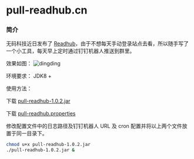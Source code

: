 # pull-readhub.cn

### 简介
无码科技近日发布了 [Readhub](https://readhub.cn/)，由于不想每天手动登录站点去看，所以随手写了一个小工具，每天早上定时通过钉钉机器人推送到群里。

效果如图：
![dingding](https://storage.tianshuang.me/pull-readhub/dingtalk.jpg)

环境要求：
JDK8 +

使用方法：

下载 [pull-readhub-1.0.2.jar](https://storage.tianshuang.me/pull-readhub/pull-readhub-1.0.2.jar)

下载 [pull-readhub.properties](https://storage.tianshuang.me/pull-readhub/pull-readhub.properties)

修改配置文件中的日志路径及钉钉机器人 URL 及 cron 配置并将以上两个文件放置于同一目录下。

```bash
chmod u+x pull-readhub-1.0.2.jar
./pull-readhub-1.0.2.jar &
```
